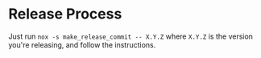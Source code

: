 # Release Process

Just run `nox -s make_release_commit -- X.Y.Z` where `X.Y.Z` is the version you're releasing, and follow 
the instructions.
